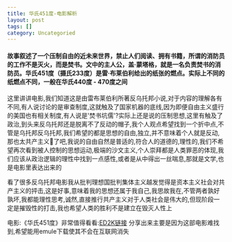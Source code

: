 ```yaml
---
title: 华氏451度-电影解析
layout: post
tags: []
category: Uncategoried
---
```

#### 故事叙述了一个压制自由的近未来世界，禁止人们阅读、拥有书籍，所谓的消防员的工作不是灭火，而是焚书。文中的主人公，盖·蒙塔格，就是一名负责焚书的消防员。华氏451度（摄氏233度）是雷·布莱伯利给出的纸张的燃点。实际上不同的纸燃点不同，一般在华氏440度 - 470度之间

这里讲讲电影,我们知道这是由雷布莱伯利所著反乌托邦小说,对于内容的理解各有不同,有人说讨论的是审查制度,这就触及了国家机器的底线,因为即便自由主义盛行的美国也有相关制度,有人说是'焚书坑儒'?实际上还是说的压制思想,这里有触及了政治,到头来反乌托邦还是脱离不了反动的帽子,我个人观点希望找到一个折中点,不管是乌托邦反乌托邦,我们希望的都是思想的自由,独立,并不意味着个人就是反动,那也太共产主义:grimacing:了吧,我说的自由自然是普适的,符合人的道德的,理性的,我们不希望再次看到被人控制的思想运动,极端的沙文主义,个人崇拜都是人类罪恶的体现,我们应该从政治逻辑的理性中找到一点感性,或者是从中得出一丝喘息,那就是文学,也是电影里表达出来的

看了很多反乌托邦电影我从批判理想国批判集体主义越发觉得是资本主义社会对共产主义的抨击,这是好事,意味着我的思想还属于我自己,我思故我在,不管两者孰好孰坏,我都能理性思考,诚然,直接推行共产主义对于人类社会是伟大的,但现阶段一定是摧毁性的打击,我也希望人类的胜利不是建立在毁灭人性上

电影:《华氏451度》非常值得看看:[ED2K链接](ed2k://|file|%E5%8D%8E%E6%B0%8F451%E5%BA%A6.Fahrenheit.451.1966.BD.MiniSD-TLF.mkv|1187019243|B75BAF1AE2E91F95D4E2894D6D11D98F|h=4YYCDEIK2W62TSWM5S6VCDKEJ4FE3DZD|/ "ED2K链接")
分享出来主要是因为这部电影难找到,希望能用emule下载使其不会在互联网消失
